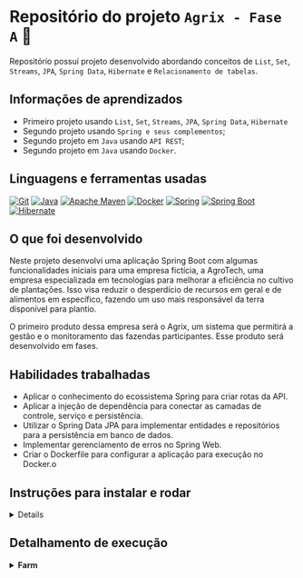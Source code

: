 # Repositório do projeto `Agrix - Fase A` 🚜

Repositório possuí projeto desenvolvido abordando conceitos
de `List`, `Set`, `Streams`, `JPA`, `Spring Data`, `Hibernate` e `Relacionamento de tabelas`.

## Informações de aprendizados

- Primeiro projeto usando `List`, `Set`, `Streams`, `JPA`, `Spring Data`, `Hibernate`
- Segundo projeto usando `Spring e seus complementos`;
- Segundo projeto em `Java` usando `API REST`;
- Segundo projeto em `Java` usando `Docker`.

## Linguagens e ferramentas usadas

[![Git][Git-logo]][Git-url]
[![Java][Java-logo]][Java-url]
[![Apache Maven][Apache Maven-logo]][Apache Maven-url]
[![Docker][Docker-logo]][Docker-url]
[![Spring][Spring-logo]][Spring-url]
[![Spring Boot][Spring boot-logo]][Spring boot-url]
[![Hibernate][Hibernate-logo]][Hibernate-url]

## O que foi desenvolvido
   
Neste projeto desenvolvi uma aplicação Spring Boot com algumas funcionalidades iniciais para uma empresa fictícia, a AgroTech, uma empresa especializada em tecnologias para melhorar a eficiência no cultivo de plantações. Isso visa reduzir o desperdício de recursos em geral e de alimentos em específico, fazendo um uso mais responsável da terra disponível para plantio.

O primeiro produto dessa empresa será o Agrix, um sistema que permitirá a gestão e o monitoramento das fazendas participantes. Esse produto será desenvolvido em fases.

## Habilidades trabalhadas

- Aplicar o conhecimento do ecossistema Spring para criar rotas da API.
- Aplicar a injeção de dependência para conectar as camadas de controle, serviço e persistência.
- Utilizar o Spring Data JPA para implementar entidades e repositórios para a persistência em banco de dados.
- Implementar gerenciamento de erros no Spring Web.
- Criar o Dockerfile para configurar a aplicação para execução no Docker.o

## Instruções para instalar e rodar

<details>

1. Clone o repositório (recomendado usar em SSH) e entre na pasta:

    ```bash
    git clone git@github.com:ludson96/agrix-fase-a.git
    cd agrix-fase-a
    ```

1. Instale as dependências:

    ```bash
    mvn install
    ```

1. Caso não tenha jdk ou maven instalados, basta executar o `Docker` com o comando abaixo:

   ```bash
   #Comando para gerar imagem.
   docker build . -t multi-stage-image
   
   #Comando para executar o container usando a imagem gerada anteriormente. Irá executar o servidor Spring automaticamente e podendo ignorar o passo abaixo.
   docker run -p 8080:8080 --name multi-stage-container multi-stage-image
   ```
1. Para executar o servidor spring:

    ```bash
   mvn clean package
   java -jar target/agrix-1.0-SNAPSHOT.jar
    ```

</details>

## Detalhamento de execução

<details>

  <summary><strong>Farm</strong></summary>

### Endpoints

### 1. `POST /farms`

<details>
  <summary>Cria uma nova fazenda</summary><br />

Funciona da seguinte forma:

- `/farms` (`POST`)
   - deve receber via corpo do POST os dados de uma fazenda. 
     - Exemplo de requisição:
        ```json
        {
          "name": "Fazendinha",
          "size": 5
        }
        ```
   - em caso de sucesso:
      - retornar o status HTTP 201 (CREATED)
      - retornar os dados da fazenda criada. O `id` da fazenda esta incluso na resposta. 
        - Exemplo de resposta:

        ```json
        {
          "id": 1,
          "name": "Fazendinha",
          "size": 5
        }
        ```

</details>


### 2. `GET /farms`

<details>
  <summary>Retorna todas as fazendas cadastradas </summary><br />

Funciona da seguinte forma:

- `/farms` (`GET`)
   - retorna uma lista de todas as fazendas. O `id` da fazenda esta
     incluso na resposta. 
     - Exemplo de resposta:

        ```json
        [
          {
            "id": 1,
            "name": "Fazendinha",
            "size": 5.0
          },
          {
            "id": 2,
            "name": "Fazenda do Júlio",
            "size": 2.5
          }
        ]
        ```

</details>

### 3. `GET /farms/{id}`

<details>
  <summary>Retorna informações de uma fazenda especifica</summary><br />

Funciona da seguinte forma:

- `/farms/{id}` (`GET`):
   - recebe um `id` pelo caminho da rota e retorna a fazenda com esse `id`. O `id` da
     fazenda esta incluso na resposta. 
     - Exemplo de resposta para a rota `/farms/3` (supondo que exista uma fazenda com `id = 3`):

        ```json
        {
          "id": 3,
          "name": "My Cabbages!",
          "size": 3.49
        }
        ```
   - caso não exista uma fazenda com esse `id`, a rota retorna o status HTTP 404 com a
     mensagem `Fazenda não encontrada!` no corpo da resposta.

</details>

### 4. `POST /farms/{farmId}/crops`

<details>
  <summary>Cria uma nova plantação</summary><br />

Funciona da seguinte forma:

- `/farms/{farmId}/crops` (`POST`)
   - recebe o `id` da fazenda pelo caminho da rota (representado aqui por `farmId` apenas para diferenciar da plantação)
   - recebe via corpo do POST os dados da plantação e salva a nova plantação a partir dos dados recebidos, associada à fazenda com o ID
     - Exemplo de requisição na rota `/farms/1/crops` (supondo que exista uma fazenda com `id = 1`):

        ```json
        {
          "name": "Couve-flor",
          "plantedArea": 5.43
        }
        ``` 
   - em caso de sucesso:
      - retorna o status HTTP 201 (CREATED)
      - retorna os dados da plantação criada. A resposta inclui o `id` da plantação e
        o `id` da fazenda.
   - caso não exista uma fazenda com o `id` passado, retorna o status HTTP 404 com a
     mensagem `Fazenda não encontrada!` no corpo da resposta.
     - Exemplo de resposta:

        ```json
        {
          "id": 1,
          "name": "Couve-flor",
          "plantedArea": 5.43,
          "farmId": 1
        }
        ```

</details>

### 5. `GET /farms/{farmId}/crops`

<details>
  <summary>Lista as plantações de uma fazenda específica</summary><br />

Funciona da seguinte forma:
- `/farms/{farmId}/crops` (`GET`):
   - recebe o `id` de uma fazenda pelo caminho
   - retorna uma lista com todas as plantações associadas à fazenda
     - Exemplo de resposta para a rota `/farms/1/crops` (supondo que exista uma fazenda com `id = 1`):

        ```json
        [
          {
            "id": 1,
            "name": "Couve-flor",
            "plantedArea": 5.43,
            "farmId": 1
          },
          {
            "id": 2,
            "name": "Alface",
            "plantedArea": 21.3,
            "farmId": 1
          }
        ]
        ```
   - caso não exista uma fazenda com esse `id`, retorna o status HTTP 404 com a
     mensagem `Fazenda não encontrada!` no corpo da resposta.

</details>

### 6. `GET /crops`

<details>
  <summary>Lista todas as plantações cadastradas</summary><br />

Funciona da seguinte forma:
- `/crops` (`GET`)
   - retorna uma lista de todas as plantações cadastradas. A resposta inclui o `id` de
     cada plantação e o `id` da fazenda associada.
     - Exemplo de resposta:

        ```json
        [
          {
            "id": 1,
            "name": "Couve-flor",
            "plantedArea": 5.43,
            "farmId": 1
          },
          {
            "id": 2,
            "name": "Alface",
            "plantedArea": 21.3,
            "farmId": 1
          },
          {
            "id": 3,
            "name": "Tomate",
            "plantedArea": 1.9,
            "farmId": 2
          }
        ]
        ```

</details>

### 7. `GET /crops/{id}`

<details>
  <summary>Retorna as informações de plantações de uma fazenda especifica</summary><br />

Funciona da seguinte forma:
- `/crops/{id}` (`GET`):
   - recebe o `id` de uma plantação pelo caminho da rota
   - caso exista a plantação com o `id` recebido, retorna os dados da plantação. A resposta
     inclui o `id` de cada plantação e o `id` da fazenda associada.
     - Exemplo de resposta para a rota `/crops/3` (supondo que exista uma plantação com `id = 3`:

        ```json
        {
          "id": 3,
          "name": "Tomate",
          "plantedArea": 1.9,
          "farmId": 2
        }
        ```
   - caso não exista uma plantação com o `id` passado, retorna o status HTTP 404 com a
     mensagem `Plantação não encontrada!` no corpo da resposta.

</details>

</details>

[Git-logo]: https://img.shields.io/badge/git-%23F05033.svg?style=for-the-badge&logo=git&logoColor=white
[Git-url]: https://git-scm.com

[Java-logo]: https://img.shields.io/badge/java-%23ED8B00.svg?style=for-the-badge&logo=openjdk&logoColor=white
[Java-url]: https://www.java.com/pt-BR/

[Apache Maven-logo]: https://img.shields.io/badge/Apache%20Maven-C71A36?style=for-the-badge&logo=Apache%20Maven&logoColor=white
[Apache Maven-url]: https://maven.apache.org/

[Docker-logo]: https://img.shields.io/badge/docker-%230db7ed.svg?style=for-the-badge&logo=docker&logoColor=white
[Docker-url]: https://www.docker.com

[Spring-logo]: https://img.shields.io/badge/Spring-6DB33F.svg?style=for-the-badge&logo=Spring&logoColor=white
[Spring-url]: https://spring.io/

[Spring boot-logo]:https://img.shields.io/badge/Spring%20Boot-6DB33F.svg?style=for-the-badge&logo=Spring-Boot&logoColor=white
[Spring boot-url]: https://spring.io/projects/spring-boot

[Hibernate-logo]: https://img.shields.io/badge/Hibernate-59666C?style=for-the-badge&logo=Hibernate&logoColor=white

[Hibernate-url]: https://hibernate.org/